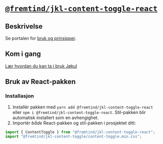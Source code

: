 # [`@fremtind/jkl-content-toggle-react`](https://jokul.fremtind.no/komponenter/contenttoggle)

## Beskrivelse

Se portalen for [bruk og prinsipper](https://jokul.fremtind.no/komponenter/contenttoggle).

## Kom i gang

[Lær hvordan du kan ta i bruk Jøkul](https://jokul.fremtind.no/developer/getting-started/)

## Bruk av React-pakken

### Installasjon

1. Installér pakken med `yarn add @fremtind/jkl-content-toggle-react` eller `npm i @fremtind/jkl-content-toggle-react`. Stil-pakken blir automatisk installert som en avhengighet.
2. Importér _både_ React-pakken og stil-pakken i prosjektet ditt:

```js
import { ContentToggle } from "@fremtind/jkl-content-toggle-react";
import "@fremtind/jkl-content-toggle/content-toggle.min.css";
```
